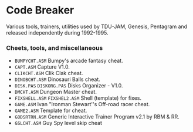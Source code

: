 # Code Breaker

Various tools, trainers, utilities used by TDU-JAM, Genesis, Pentagram and released independently during 1992-1995.

### Cheets, tools, and miscellaneous
* `BUMPYCHT.ASM` Bumpy's arcade fantasy cheat.
* `CAPT.ASM` Capture V1.0.
* `CLIKCHT.ASM` Clik Clak cheat.
* `DINOBCHT.ASM` Dinosauri Balls cheat.
* `DISK.PAS` `DISKORG.PAS` Disks Organizer - V1.0.
* `DMCHT.ASM` Dungeon Master cheat.
* `FIXSHELL.ASM` `FIXSHEL2.ASM` Shell (template) for fixes.
* `GAME.ASM` Ivan "Ironman Stewart''s Off-road racer cheat.
* `GAME2.ASM` Template for cheat.
* `GODSRTRN.ASM` Generic Interactive Trainer Program v2.1 by RBM & RR.
* `GSLCHT.ASM` Guy Spy level skip cheat
